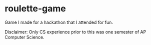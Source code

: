 # roulette-game
Game I made for a hackathon that I attended for fun.

Disclaimer: Only CS experience prior to this was one semester of AP Computer Science.
